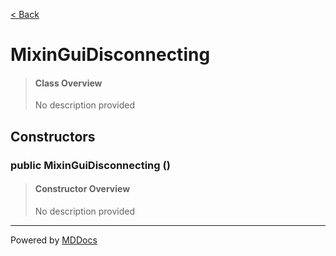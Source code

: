[< Back](../README.md)
# MixinGuiDisconnecting #
>#### Class Overview ####
>No description provided
## Constructors ##
### public MixinGuiDisconnecting () ###
>#### Constructor Overview ####
>No description provided
>

---
Powered by [MDDocs](https://github.com/VRCube/MDDocs)